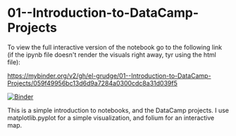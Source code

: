 # 01--Introduction-to-DataCamp-Projects

To view the full interactive version of the notebook go to the following link (if the ipynb file doesn't render the visuals right away, tyr using the html file):

https://mybinder.org/v2/gh/el-grudge/01--Introduction-to-DataCamp-Projects/059f49956bc13d6d9a7284a0300cdc8a31d039f5

[![Binder](https://mybinder.org/badge_logo.svg)](https://mybinder.org/v2/gh/el-grudge/01--Introduction-to-DataCamp-Projects/059f49956bc13d6d9a7284a0300cdc8a31d039f5)

This is a simple introduction to notebooks, and the DataCamp projects. I use matplotlib.pyplot for a simple visualization, and folium for an interactive map.
